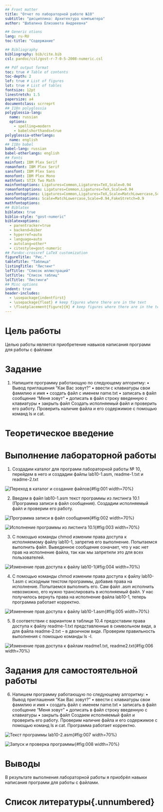 ```yaml
---
## Front matter
title: "Отчет по лабораторной работе №10"
subtitle: "дисциплина: Архитектура компьютера"
author: "Шабалина Елизавета Андреевна"

## Generic otions
lang: ru-RU
toc-title: "Содержание"

## Bibliography
bibliography: bib/cite.bib
csl: pandoc/csl/gost-r-7-0-5-2008-numeric.csl

## Pdf output format
toc: true # Table of contents
toc-depth: 2
lof: true # List of figures
lot: true # List of tables
fontsize: 12pt
linestretch: 1.5
papersize: a4
documentclass: scrreprt
## I18n polyglossia
polyglossia-lang:
  name: russian
  options:
	- spelling=modern
	- babelshorthands=true
polyglossia-otherlangs:
  name: english
## I18n babel
babel-lang: russian
babel-otherlangs: english
## Fonts
mainfont: IBM Plex Serif
romanfont: IBM Plex Serif
sansfont: IBM Plex Sans
monofont: IBM Plex Mono
mathfont: STIX Two Math
mainfontoptions: Ligatures=Common,Ligatures=TeX,Scale=0.94
romanfontoptions: Ligatures=Common,Ligatures=TeX,Scale=0.94
sansfontoptions: Ligatures=Common,Ligatures=TeX,Scale=MatchLowercase,Scale=0.94
monofontoptions: Scale=MatchLowercase,Scale=0.94,FakeStretch=0.9
mathfontoptions:
## Biblatex
biblatex: true
biblio-style: "gost-numeric"
biblatexoptions:
  - parentracker=true
  - backend=biber
  - hyperref=auto
  - language=auto
  - autolang=other*
  - citestyle=gost-numeric
## Pandoc-crossref LaTeX customization
figureTitle: "Рис."
tableTitle: "Таблица"
listingTitle: "Листинг"
lofTitle: "Список иллюстраций"
lotTitle: "Список таблиц"
lolTitle: "Листинги"
## Misc options
indent: true
header-includes:
  - \usepackage{indentfirst}
  - \usepackage{float} # keep figures where there are in the text
  - \floatplacement{figure}{H} # keep figures where there are in the text
---
```


# Цель работы

Целью работы является приобретение навыков написания программ для работы с файлами

# Задание

1. Напишите программу работающую по следующему алгоритму: • Вывод приглашения “Как Вас зовут?” • ввести с клавиатуры свои фамилию и имя • создать файл с именем name.txt • записать в файл сообщение “Меня зовут” • дописать в файл строку введенную с клавиатуры • закрыть файл Создать исполняемый файл и проверить его работу. Проверить наличие файла и его содержимое с помощью команд ls и cat.

# Теоретическое введение



# Выполнение лабораторной работы

1. Создадим каталог для программ лабораторной работы № 10, перейдем в него и создадим файлы lab10-1.asm, readme-1.txt и readme-2.txt

![Переход в каталог и создание файлов](image/1.png){#fig:001 width=70%}

2. Введем в файл lab10-1.asm текст программы из листинга 10.1 (Программа записи в файл сообщения). Создадим исполняемый файл и проверим его работу.

![Программа записи в файл сообщения](image/2.png){#fig:002 width=70%}

![Исполнение программы из листинга 10.1](image/3.png){#fig:003 width=70%}

3. С помощью команды chmod изменим права доступа к исполняемому файлу lab10-1, запретив его выполнение. Попытаемся выполнить файл. Выведенное сообщение означает, что у нас нет прав на исполнение файла, так как мы запретили это для всех пользователей.

![Изменение прав доступа к файлу lab10-1](image/4.png){#fig:004 width=70%}

4. С помощью команды chmod изменим права доступа к файлу lab10-1.asm с исходным текстом программы, добавив права на исполнение. Попытаемся выполнить его. Сам файл .asm исполнить невозможно, его нужно транслировать в исполняемый файл. У нас получилось вернуть права на исполнение файла lab10-1, теперь программа работает корректно.

![Изменение прав доступа к файлу lab10-1.asm](image/5.png){#fig:005 width=70%}

5. В соответствии с вариантом в таблице 10.4 предоставим права доступа к файлу readme-1.txt представленные в символьном виде, а для файла readme-2.txt – в двоичном виде. Проверим правильность выполнения с помощью команды ls -l.

![Изменение прав доступа к файлам readme1.txt, readme2.txt](image/6.png){#fig:006 width=70%}

# Задания для самостоятельной работы

6. Напишем программу работающую по следующему алгоритму: • Вывод приглашения “Как Вас зовут?” • ввести с клавиатуры свои фамилию и имя • создать файл с именем name.txt • записать в файл сообщение “Меня зовут” • дописать в файл строку введенную с клавиатуры • закрыть файл Создаем исполняемый файл и проверить его работу. Проверим наличие файла и его содержимое с помощью команд ls и cat. Программа работает корректно.

![Текст программы lab10-2.asm](image/7.png){#fig:007 width=70%}

![Запуск и проверка программы](image/8.png){#fig:008 width=70%}

# Выводы

В результате выполнения лабораторной работы я приобрёл навыки написания программ для работы с файлами.

# Список литературы{.unnumbered}
